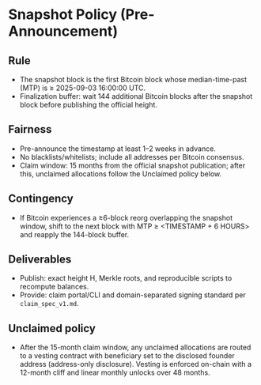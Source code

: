 # Snapshot Policy (Pre-Announcement)

## Rule
- The snapshot block is the first Bitcoin block whose median-time-past (MTP) is ≥ 2025-09-03 16:00:00 UTC.
- Finalization buffer: wait 144 additional Bitcoin blocks after the snapshot block before publishing the official height.

## Fairness
- Pre-announce the timestamp at least 1–2 weeks in advance.
- No blacklists/whitelists; include all addresses per Bitcoin consensus.
- Claim window: 15 months from the official snapshot publication; after this, unclaimed allocations follow the Unclaimed policy below.

## Contingency
- If Bitcoin experiences a ≥6-block reorg overlapping the snapshot window, shift to the next block with MTP ≥ <TIMESTAMP + 6 HOURS> and reapply the 144-block buffer.

## Deliverables
- Publish: exact height H, Merkle roots, and reproducible scripts to recompute balances.
- Provide: claim portal/CLI and domain-separated signing standard per `claim_spec_v1.md`.

## Unclaimed policy
- After the 15-month claim window, any unclaimed allocations are routed to a vesting contract with beneficiary set to the disclosed founder address (address-only disclosure). Vesting is enforced on-chain with a 12-month cliff and linear monthly unlocks over 48 months.
